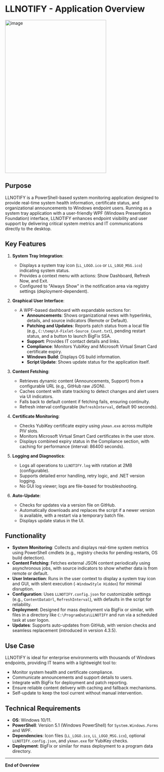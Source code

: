 # LLNOTIFY - Application Overview
<img width="331" height="502" alt="image" src="https://github.com/user-attachments/assets/58f7d58d-ad06-4472-9290-abfbe7b8c516" />


## Purpose

LLNOTIFY is a PowerShell-based system monitoring application designed to provide real-time system health information, certificate status, and organizational announcements to Windows endpoint users. Running as a system tray application with a user-friendly WPF (Windows Presentation Foundation) interface, LLNOTIFY enhances endpoint visibility and user support by delivering critical system metrics and IT communications directly to the desktop.

## Key Features

1. **System Tray Integration**:
   - Displays a system tray icon (`LL_LOGO.ico` or `LL_LOGO_MSG.ico`) indicating system status.
   - Provides a context menu with actions: Show Dashboard, Refresh Now, and Exit.
   - Configured to "Always Show" in the notification area via registry settings (deployment-dependent).

2. **Graphical User Interface**:
   - A WPF-based dashboard with expandable sections for:
     - **Announcements**: Shows organizational news with hyperlinks, details, and source indicators (Remote or Default).
     - **Patching and Updates**: Reports patch status from a local file (e.g., `C:\temp\X-Fixlet-Source_Count.txt`), pending restart status, and a button to launch BigFix SSA.
     - **Support**: Provides IT contact details and links.
     - **Compliance**: Monitors YubiKey and Microsoft Virtual Smart Card certificate expiry.
     - **Windows Build**: Displays OS build information.
     - **Script Update**: Shows update status for the application itself.

3. **Content Fetching**:
   - Retrieves dynamic content (Announcements, Support) from a configurable URL (e.g., GitHub raw JSON).
   - Caches content with state tracking to detect changes and alert users via UI indicators.
   - Falls back to default content if fetching fails, ensuring continuity.
   - Refresh interval configurable (`RefreshInterval`, default 90 seconds).

4. **Certificate Monitoring**:
   - Checks YubiKey certificate expiry using `ykman.exe` across multiple PIV slots.
   - Monitors Microsoft Virtual Smart Card certificates in the user store.
   - Displays combined expiry status in the Compliance section, with caching for performance (interval: 86400 seconds).

5. **Logging and Diagnostics**:
   - Logs all operations to `LLNOTIFY.log` with rotation at 2MB (configurable).
   - Supports detailed error handling, retry logic, and .NET version logging.
   - No GUI log viewer; logs are file-based for troubleshooting.

6. **Auto-Update**:
   - Checks for updates via a version file on GitHub.
   - Automatically downloads and replaces the script if a newer version is available, with a restart via a temporary batch file.
   - Displays update status in the UI.

## Functionality

- **System Monitoring**: Collects and displays real-time system metrics using PowerShell cmdlets (e.g., registry checks for pending restarts, OS build detection).
- **Content Fetching**: Fetches external JSON content periodically using asynchronous jobs, with source indicators to show whether data is from remote or default.
- **User Interaction**: Runs in the user context to display a system tray icon and GUI, with silent execution (`-WindowStyle Hidden`) for minimal disruption.
- **Configuration**: Uses `LLNOTIFY.config.json` for customizable settings (e.g., `ContentDataUrl`, `RefreshInterval`), with defaults in the script for reliability.
- **Deployment**: Designed for mass deployment via BigFix or similar, with files in a directory like `C:\ProgramData\LLNOTIFY` and run via a scheduled task at user logon.
- **Updates**: Supports auto-updates from GitHub, with version checks and seamless replacement (introduced in version 4.3.5).

## Use Case

LLNOTIFY is ideal for enterprise environments with thousands of Windows endpoints, providing IT teams with a lightweight tool to:
- Monitor system health and certificate compliance.
- Communicate announcements and support details to users.
- Integrate with BigFix for deployment and patch reporting.
- Ensure reliable content delivery with caching and fallback mechanisms.
- Self-update to keep the tool current without manual intervention.

## Technical Requirements

- **OS**: Windows 10/11.
- **PowerShell**: Version 5.1 (Windows PowerShell) for `System.Windows.Forms` and WPF.
- **Dependencies**: Icon files (`LL_LOGO.ico`, `LL_LOGO_MSG.ico`), optional `LLNOTIFY.config.json`, and `ykman.exe` for YubiKey checks.
- **Deployment**: BigFix or similar for mass deployment to a program data directory.

---

**End of Overview**
